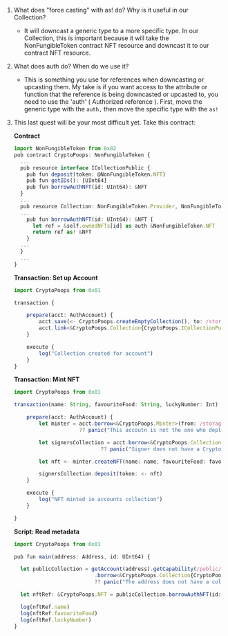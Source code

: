 1. What does "force casting" with as! do? Why is it useful in our Collection? 
   - It will downcast a generic type to a more specific type. In our Collection, this is important because it will take the NonFungibleToken contract NFT resource and downcast it to our contract NFT resource.

2. What does auth do? When do we use it?
   - This is something you use for references when downcasting or upcasting them. My take is if you want access to the attribute or function that the reference is being downcasted or upcasted to, you need to use the 'auth' ( Authorized reference ). First, move the generic type with the `auth,` then move the specific type with the `as!`

3. This last quest will be your most difficult yet. Take this contract:

    **Contract**
    ```typescript
    import NonFungibleToken from 0x02
    pub contract CryptoPoops: NonFungibleToken {
      ...
      pub resource interface ICollectionPublic {
        pub fun deposit(token: @NonFungibleToken.NFT)
        pub fun getIDs(): [UInt64]
        pub fun borrowAuthNFT(id: UInt64): &NFT
      }
      ...
      pub resource Collection: NonFungibleToken.Provider, NonFungibleToken.Receiver, NonFungibleToken.CollectionPublic, ICollectionPublic {
      ...
        pub fun borrowAuthNFT(id: UInt64): &NFT {
          let ref = &self.ownedNFTs[id] as auth &NonFungibleToken.NFT
          return ref as! &NFT
        }
      ...
      }
      ...
    }

    ```
    
    **Transaction: Set up Account**
    ```typescript
    import CryptoPoops from 0x01

    transaction {

        prepare(acct: AuthAccount) {
            acct.save(<- CryptoPoops.createEmptyCollection(), to: /storage/Collection)
            acct.link<&CryptoPoops.Collection{CryptoPoops.ICollectionPublic}>(/public/Collection, target: /storage/Collection)
        }

        execute {
            log("Collection created for account")
        }
    }
    ```
    
    **Transaction: Mint NFT**
    ```typescript
    import CryptoPoops from 0x01

    transaction(name: String, favouriteFood: String, luckyNumber: Int) {

        prepare(acct: AuthAccount) {
            let minter = acct.borrow<&CryptoPoops.Minter>(from: /storage/Minter)
                         ?? panic("This accoutn is not the one who deployed the contract")

            let signersCollection = acct.borrow<&CryptoPoops.Collection>(from: /storage/Collection)
                                ?? panic("Signer does not have a CryptoPoops Collection")

            let nft <- minter.createNFT(name: name, favouriteFood: favouriteFood, luckyNumber: luckyNumber)

            signersCollection.deposit(token: <- nft)
        }

        execute {
            log("NFT minted in accounts collection")
        }

    }
    ```
    
    **Script: Read metadata**
    ```typescript
    import CryptoPoops from 0x01

    pub fun main(address: Address, id: UInt64) {

      let publicCollection = getAccount(address).getCapability(/public/Collection)
                              .borrow<&CryptoPoops.Collection{CryptoPoops.ICollectionPublic}>()
                              ?? panic("The address does not have a colleciton.")

      let nftRef: &CryptoPoops.NFT = publicCollection.borrowAuthNFT(id: id)

      log(nftRef.name)
      log(nftRef.favouriteFood)
      log(nftRef.luckyNumber)
    }    
    ```


